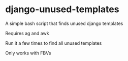 django-unused-templates
=======================

A simple bash script that finds unused django templates

Requires ag and awk

Run it a few times to find all unused templates

Only works with FBVs
